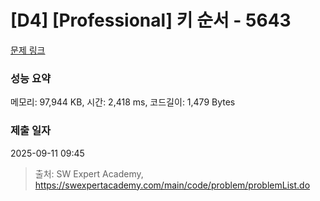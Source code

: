 # [D4] [Professional] 키 순서 - 5643 

[문제 링크](https://swexpertacademy.com/main/code/problem/problemDetail.do?contestProbId=AWXQsLWKd5cDFAUo) 

### 성능 요약

메모리: 97,944 KB, 시간: 2,418 ms, 코드길이: 1,479 Bytes

### 제출 일자

2025-09-11 09:45



> 출처: SW Expert Academy, https://swexpertacademy.com/main/code/problem/problemList.do